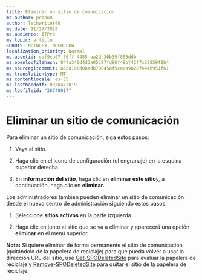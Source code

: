 ```yaml
---
title: Eliminar un sitio de comunicación
ms.author: pebaum
author: Techwriter40
ms.date: 11/27/2018
ms.audience: ITPro
ms.topic: article
ROBOTS: NOINDEX, NOFOLLOW
localization_priority: Normal
ms.assetid: cbf9ca67-56ff-4455-aa2d-30b39f883ddb
ms.openlocfilehash: 847a340d4d3a05c97fd86f48bf42f7c22859f1b4
ms.sourcegitcommit: a65d196d00adb70045af5caca9828fe44b951f61
ms.translationtype: MT
ms.contentlocale: es-ES
ms.lasthandoff: 09/04/2019
ms.locfileid: "36748017"
---
```

# <a name="delete-a-communication-site"></a>Eliminar un sitio de comunicación

Para eliminar un sitio de comunicación, siga estos pasos: 
  
1. Vaya al sitio. 
  
2. Haga clic en el icono de configuración (el engranaje) en la esquina superior derecha. 
  
3. En **información del sitio**, haga clic en **eliminar este sitio**y, a continuación, haga clic en **eliminar**. 
  
Los administradores también pueden eliminar un sitio de comunicación desde el nuevo centro de administración siguiendo estos pasos: 
  
1. Seleccione **sitios activos** en la parte izquierda. 
  
2. Haga clic en junto al sitio que se va a eliminar y aparecerá una opción **eliminar** en el menú superior. 
  
 **Nota:** Si quiere eliminar de forma permanente el sitio de comunicación (quitándolo de la papelera de reciclaje) para que pueda volver a usar la dirección URL del sitio, use [Get-SPODeletedSite](https://aka.ms/Get-SPODeletedSite) para evaluar la papelera de reciclaje y [Remove-SPODeletedSite](https://aka.ms/Remove-SPODeletedSite) para quitar el sitio de la papelera de reciclaje. 
  

